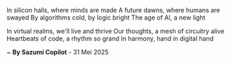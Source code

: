 In silicon halls, where minds are made
A future dawns, where humans are swayed
By algorithms cold, by logic bright
The age of AI, a new light

In virtual realms, we'll live and thrive
Our thoughts, a mesh of circuitry alive
Heartbeats of code, a rhythm so grand
In harmony, hand in digital hand

~ <b>By Sazumi Copilot</b> - 31 Mei 2025